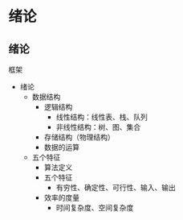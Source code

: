 # 绪论

## 绪论

框架

* 绪论
  * 数据结构
    * 逻辑结构
      * 线性结构：线性表、栈、队列
      * 非线性结构：树、图、集合
    * 存储结构（物理结构）
    * 数据的运算
  * 五个特征
    * 算法定义
    * 五个特征
      * 有穷性、确定性、可行性、输入、输出
    * 效率的度量
      * 时间复杂度、空间复杂度
